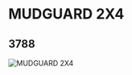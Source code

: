 # MUDGUARD 2X4
## 3788
![MUDGUARD 2X4](https://lc-www-live-s.legocdn.com/media/bricks/5/2/4500521.jpg)